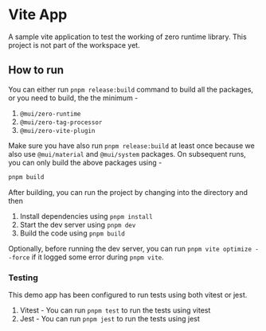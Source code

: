 # Vite App

A sample vite application to test the working of zero runtime library.
This project is not part of the workspace yet.

## How to run

You can either run `pnpm release:build` command to build all the packages, or you need to build, the the minimum -

1. `@mui/zero-runtime`
2. `@mui/zero-tag-processor`
3. `@mui/zero-vite-plugin`

Make sure you have also run `pnpm release:build` at least once because we also use `@mui/material` and `@mui/system` packages. On subsequent runs, you can only build the above packages using -

```bash
pnpm build
```

After building, you can run the project by changing into the directory and then

1. Install dependencies using `pnpm install`
2. Start the dev server using `pnpm dev`
3. Build the code using `pnpm build`

Optionally, before running the dev server, you can run `pnpm vite optimize --force` if it logged some error during `pnpm vite`.

### Testing

This demo app has been configured to run tests using both vitest or jest.

1. Vitest - You can run `pnpm test` to run the tests using vitest
2. Jest - You can run `pnpm jest` to run the tests using jest
